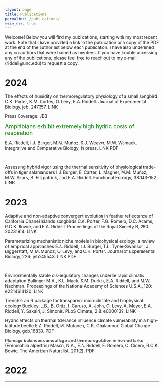 ```yaml
---
layout: page
title: Publications
permalink: /publications/
main_nav: true
---
```


<p>Welcome! Below you will find my publications, starting with my most recent work. Note that I have provided a link to the publication or a copy of the PDF at the end of the author list below each publication. I have also underlined any co-authors that were trained as mentees. If you have trouble accessing any of the publications, please feel free to reach out to my e-mail (riddell@unc.edu) to request a copy.</p>

<h1 id="Header">2024</h1>

<p>The effects of humidity on thermoregulatory physiology of a small songbird
C.K. Porter, K.M. Cortes, O. Levy, E.A. Riddell. Journal of Experimental Biology, jeb. 247357. LINK</p>
   <p>Press Coverage: JEB</p>

<font size="4" color="green">Amphibians exhibit extremely high hydric costs of respiration</font>
<p>E.A. Riddell, I.J. Burger, M.M. Muñoz, S.J. Weaver, M.W. Womack. Integrative and Comparative Biology, In press. LINK PDF</p>
​
<p>Assessing hybrid vigor using the thermal sensitivity of physiological trade-offs in tiger salamanders
I.J. Burger, E. Carter, L. Magner, M.M. Muñoz, M.W. Sears, B. Fitzpatrick, and E.A. Riddell. Functional Ecology, 38:143-152. LINK</p>

<h1 id="Header">2023</h1>

<p>Adaptive and non-adaptive convergent evolution in feather reflectance of California Chanel Islands songbirds
C.K. Porter, F.G. Romero, D.C. Adams, R.C.K. Bowie, and E.A. Riddell. Proceedings of the Royal Society B, 290: 20231914. LINK</p>

<p>Parameterizing mechanistic niche models in biophysical ecology: a review of empirical approaches
E.A. Riddell, I.J. Burger, T.L. Tyner-Swanson, J. Biggerstaff, M.M. Muñoz, O. Levy, and C.K. Porter. Journal of Experimental Biology, 226: jeb245543. LINK PDF</p>
​
<p>Environmentally stable cis-regulatory changes underlie rapid climatic adaptation
Ballinger M.A., K.L. Mack, S.M. Durkin, E.A. Riddell, and M.W. Nachman. Proceedings of the National Academy of Sciences U.S.A., 120: e2214614120. LINK</p>

<p>TrenchR: an R package for transparent microclimate and biophysical ecology
Buckley, L.B., B. Ortiz, I. Caruso, A. John, O. Levy, A. Meyer, E.A. Riddell, Y. Sakairi, J. Simonis. PLoS Climate, 2.8: e0000139. LINK</p>

<p>Hydric effects on thermal tolerance influence climate vulnerability in a high-latitude beetle
E.A. Riddell, M. Mutanen, C.K. Ghalambor. Global Change Biology, gcb.16830. PDF</p>

<p>​Plumage balances camouflage and thermoregulation in horned larks (Eremophila alpestris)
Mason, N.A., E.A. Riddell, F. Romero, C. Cicero, R.C.K. Bowie. The American Naturalist, 201(2). PDF</p>

<h1 id="Header">2022</h1>
<hr>
